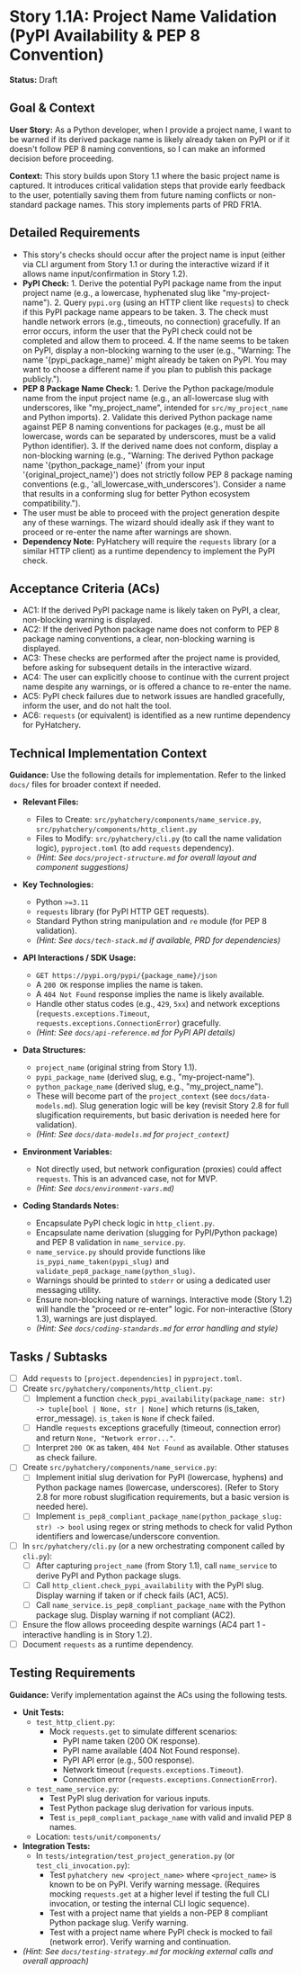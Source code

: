 # Story 1.1A: Project Name Validation (PyPI Availability & PEP 8 Convention)

**Status:** Draft

## Goal & Context

**User Story:** As a Python developer, when I provide a project name, I want to be warned if its derived package name is likely already taken on PyPI or if it doesn't follow PEP 8 naming conventions, so I can make an informed decision before proceeding.

**Context:** This story builds upon Story 1.1 where the basic project name is captured. It introduces critical validation steps that provide early feedback to the user, potentially saving them from future naming conflicts or non-standard package names. This story implements parts of PRD FR1A.

## Detailed Requirements

- This story's checks should occur after the project name is input (either via CLI argument from Story 1.1 or during the interactive wizard if it allows name input/confirmation in Story 1.2).
- **PyPI Check:**
      1. Derive the potential PyPI package name from the input project name (e.g., a lowercase, hyphenated slug like "my-project-name").
      2. Query `pypi.org` (using an HTTP client like `requests`) to check if this PyPI package name appears to be taken.
      3. The check must handle network errors (e.g., timeouts, no connection) gracefully. If an error occurs, inform the user that the PyPI check could not be completed and allow them to proceed.
      4. If the name seems to be taken on PyPI, display a non-blocking warning to the user (e.g., "Warning: The name '{pypi_package_name}' might already be taken on PyPI. You may want to choose a different name if you plan to publish this package publicly.").
- **PEP 8 Package Name Check:**
      1. Derive the Python package/module name from the input project name (e.g., an all-lowercase slug with underscores, like "my_project_name", intended for `src/my_project_name` and Python imports).
      2. Validate this derived Python package name against PEP 8 naming conventions for packages (e.g., must be all lowercase, words can be separated by underscores, must be a valid Python identifier).
      3. If the derived name does not conform, display a non-blocking warning (e.g., "Warning: The derived Python package name '{python_package_name}' (from your input '{original_project_name}') does not strictly follow PEP 8 package naming conventions (e.g., 'all_lowercase_with_underscores'). Consider a name that results in a conforming slug for better Python ecosystem compatibility.").
- The user must be able to proceed with the project generation despite any of these warnings. The wizard should ideally ask if they want to proceed or re-enter the name after warnings are shown.
- **Dependency Note:** PyHatchery will require the `requests` library (or a similar HTTP client) as a runtime dependency to implement the PyPI check.

## Acceptance Criteria (ACs)

- AC1: If the derived PyPI package name is likely taken on PyPI, a clear, non-blocking warning is displayed.
- AC2: If the derived Python package name does not conform to PEP 8 package naming conventions, a clear, non-blocking warning is displayed.
- AC3: These checks are performed after the project name is provided, before asking for subsequent details in the interactive wizard.
- AC4: The user can explicitly choose to continue with the current project name despite any warnings, or is offered a chance to re-enter the name.
- AC5: PyPI check failures due to network issues are handled gracefully, inform the user, and do not halt the tool.
- AC6: `requests` (or equivalent) is identified as a new runtime dependency for PyHatchery.

## Technical Implementation Context

**Guidance:** Use the following details for implementation. Refer to the linked `docs/` files for broader context if needed.

- **Relevant Files:**
  - Files to Create: `src/pyhatchery/components/name_service.py`, `src/pyhatchery/components/http_client.py`
  - Files to Modify: `src/pyhatchery/cli.py` (to call the name validation logic), `pyproject.toml` (to add `requests` dependency).
  - _(Hint: See `docs/project-structure.md` for overall layout and component suggestions)_

- **Key Technologies:**
  - Python `>=3.11`
  - `requests` library (for PyPI HTTP GET requests).
  - Standard Python string manipulation and `re` module (for PEP 8 validation).
  - _(Hint: See `docs/tech-stack.md` if available, PRD for dependencies)_

- **API Interactions / SDK Usage:**
  - `GET https://pypi.org/pypi/{package_name}/json`
  - A `200 OK` response implies the name is taken.
  - A `404 Not Found` response implies the name is likely available.
  - Handle other status codes (e.g., `429`, `5xx`) and network exceptions (`requests.exceptions.Timeout`, `requests.exceptions.ConnectionError`) gracefully.
  - _(Hint: See `docs/api-reference.md` for PyPI API details)_

- **Data Structures:**
  - `project_name` (original string from Story 1.1).
  - `pypi_package_name` (derived slug, e.g., "my-project-name").
  - `python_package_name` (derived slug, e.g., "my_project_name").
  - These will become part of the `project_context` (see `docs/data-models.md`). Slug generation logic will be key (revisit Story 2.8 for full slugification requirements, but basic derivation is needed here for validation).
  - _(Hint: See `docs/data-models.md` for `project_context`)_

- **Environment Variables:**
  - Not directly used, but network configuration (proxies) could affect `requests`. This is an advanced case, not for MVP.
  - _(Hint: See `docs/environment-vars.md`)_

- **Coding Standards Notes:**
  - Encapsulate PyPI check logic in `http_client.py`.
  - Encapsulate name derivation (slugging for PyPI/Python package) and PEP 8 validation in `name_service.py`.
  - `name_service.py` should provide functions like `is_pypi_name_taken(pypi_slug)` and `validate_pep8_package_name(python_slug)`.
  - Warnings should be printed to `stderr` or using a dedicated user messaging utility.
  - Ensure non-blocking nature of warnings. Interactive mode (Story 1.2) will handle the "proceed or re-enter" logic. For non-interactive (Story 1.3), warnings are just displayed.
  - _(Hint: See `docs/coding-standards.md` for error handling and style)_

## Tasks / Subtasks

- [ ] Add `requests` to `[project.dependencies]` in `pyproject.toml`.
- [ ] Create `src/pyhatchery/components/http_client.py`:
  - [ ] Implement a function `check_pypi_availability(package_name: str) -> tuple[bool | None, str | None]` which returns (is_taken, error_message). `is_taken` is `None` if check failed.
  - [ ] Handle `requests` exceptions gracefully (timeout, connection error) and return `None, "Network error..."`.
  - [ ] Interpret `200 OK` as taken, `404 Not Found` as available. Other statuses as check failure.
- [ ] Create `src/pyhatchery/components/name_service.py`:
  - [ ] Implement initial slug derivation for PyPI (lowercase, hyphens) and Python package names (lowercase, underscores). (Refer to Story 2.8 for more robust slugification requirements, but a basic version is needed here).
  - [ ] Implement `is_pep8_compliant_package_name(python_package_slug: str) -> bool` using regex or string methods to check for valid Python identifiers and lowercase/underscore convention.
- [ ] In `src/pyhatchery/cli.py` (or a new orchestrating component called by `cli.py`):
  - [ ] After capturing `project_name` (from Story 1.1), call `name_service` to derive PyPI and Python package slugs.
  - [ ] Call `http_client.check_pypi_availability` with the PyPI slug. Display warning if taken or if check fails (AC1, AC5).
  - [ ] Call `name_service.is_pep8_compliant_package_name` with the Python package slug. Display warning if not compliant (AC2).
- [ ] Ensure the flow allows proceeding despite warnings (AC4 part 1 - interactive handling is in Story 1.2).
- [ ] Document `requests` as a runtime dependency.

## Testing Requirements

**Guidance:** Verify implementation against the ACs using the following tests.

- **Unit Tests:**
  - `test_http_client.py`:
    - Mock `requests.get` to simulate different scenarios:
      - PyPI name taken (200 OK response).
      - PyPI name available (404 Not Found response).
      - PyPI API error (e.g., 500 response).
      - Network timeout (`requests.exceptions.Timeout`).
      - Connection error (`requests.exceptions.ConnectionError`).
  - `test_name_service.py`:
    - Test PyPI slug derivation for various inputs.
    - Test Python package slug derivation for various inputs.
    - Test `is_pep8_compliant_package_name` with valid and invalid PEP 8 names.
  - Location: `tests/unit/components/`
- **Integration Tests:**
  - In `tests/integration/test_project_generation.py` (or `test_cli_invocation.py`):
    - Test `pyhatchery new <project_name>` where `<project_name>` is known to be on PyPI. Verify warning message. (Requires mocking `requests.get` at a higher level if testing the full CLI invocation, or testing the internal CLI logic sequence).
    - Test with a project name that yields a non-PEP 8 compliant Python package slug. Verify warning.
    - Test with a project name where PyPI check is mocked to fail (network error). Verify warning and continuation.
- _(Hint: See `docs/testing-strategy.md` for mocking external calls and overall approach)_

